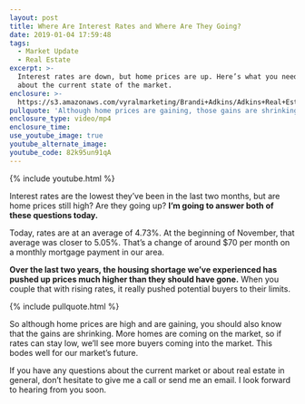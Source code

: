 ```yaml
---
layout: post
title: Where Are Interest Rates and Where Are They Going?
date: 2019-01-04 17:59:48
tags:
  - Market Update
  - Real Estate
excerpt: >-
  Interest rates are down, but home prices are up. Here’s what you need to know
  about the current state of the market.
enclosure: >-
  https://s3.amazonaws.com/vyralmarketing/Brandi+Adkins/Adkins+Real+Estate+Group+_+Where+Are+Interest+Rates+and+Where+Are+They+Going_.mp4
pullquote: 'Although home prices are gaining, those gains are shrinking.'
enclosure_type: video/mp4
enclosure_time:
use_youtube_image: true
youtube_alternate_image:
youtube_code: 82k95un91qA
---
```


{% include youtube.html %}

Interest rates are the lowest they’ve been in the last two months, but are home prices still high? Are they going up? **I’m going to answer both of these questions today.**

Today, rates are at an average of 4.73%. At the beginning of November, that average was closer to 5.05%. That’s a change of around $70 per month on a monthly mortgage payment in our area.

**Over the last two years, the housing shortage we’ve experienced has pushed up prices much higher than they should have gone.** When you couple that with rising rates, it really pushed potential buyers to their limits.&nbsp;

{% include pullquote.html %}

So although home prices are high and are gaining, you should also know that the gains are shrinking. More homes are coming on the market, so if rates can stay low, we’ll see more buyers coming into the market. This bodes well for our market’s future.

If you have any questions about the current market or about real estate in general, don’t hesitate to give me a call or send me an email. I look forward to hearing from you soon.